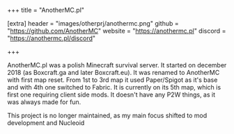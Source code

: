 +++
title = "AnotherMC.pl"

[extra]
header = "images/otherprj/anothermc.png"
github = "https://github.com/AnotherMC"
website = "https://anothermc.pl"
discord = "https://anothermc.pl/discord"

+++

AnotherMC.pl was a polish Minecraft survival server. It started on december 2018 (as Boxcraft.ga and later Boxcraft.eu). It was renamed to AnotherMC with first map reset. From 1st to 3rd map it used Paper/Spigot as it's base and with 4th one switched to Fabric. It is currently on its 5th map, which is first one requiring client side mods. It doesn't have any P2W things, as it was always made for fun.

This project is no longer maintained, as my main focus shifted to mod development and Nucleoid
